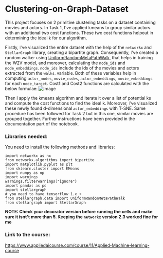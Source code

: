 # Clustering-on-Graph-Dataset

This project focuses on 2 primitive clustering tasks on a dataset containing movies and actors. In Task 1, I've applied kmeans to group similar actors with an additional two cost functions. These two cost functions helpout in determining the ideal ```k``` for our algorithm. 

Firstly, I've visualized the entire dataset with the help of the ```networkx``` and ```StellarGraph``` library, creating a bipartite graph. Consequently, I've created a random walker using [UniformRandomMetaPathWalk](https://stellargraph.readthedocs.io/en/stable/api.html?highlight=UniformRandomMetaPathWalk#stellargraph.data.UniformRandomMetaPathWalk),  that helps in training the W2V model, and moreover, calculating the ```node_ids``` and ```node_embeddings```. ```node_ids``` include the ids of the movies and actors extracted from the ```walks```. variable. Both of these variables help in computing ```actor_nodes```, ```movie_nodes```, ```actor_embeddings```, ```movie_embeddings``` for each ```node_target```. Cost1 and Cost2 functions are calculated with the below formulae: 
![image](https://user-images.githubusercontent.com/64201589/133936606-a794b2b2-54c7-45ee-93a7-95cfc4b8323a.png)
 
Then I apply the kmeans algorithm and iterate it over a list of potential ks and compute the cost functions to find the ideal k. Moreover, I've visualized these newly found d-dimensional ```actor_embeddings``` with T-SNE. Same procedure has been followed for Task 2 but in this one, similar movies are grouped together. Further instructions have been provided in the documentation part of the notebook.

### Libraries needed:
You need to install the following methods and libraries: 
```
import networkx as nx
from networkx.algorithms import bipartite
import matplotlib.pyplot as plt
from sklearn.cluster import KMeans
import numpy as np
import warnings
warnings.filterwarnings("ignore")
import pandas as pd
import stellargraph
# you need to have tensorflow 1.x +
from stellargraph.data import UniformRandomMetaPathWalk
from stellargraph import StellarGraph 
```
**NOTE: Check your decorator version before running the cells and make sure it isnt't more than 5. Keeping the ```networkx``` version 2.3 worked fine for me**

### Link to the course:
https://www.appliedaicourse.com/course/11/Applied-Machine-learning-course 

